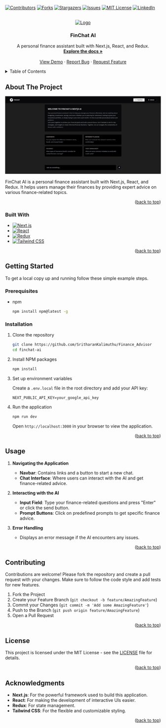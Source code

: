 <a id="readme-top"></a>

[![Contributors][contributors-shield]][contributors-url]
[![Forks][forks-shield]][forks-url]
[![Stargazers][stars-shield]][stars-url]
[![Issues][issues-shield]][issues-url]
[![MIT License][license-shield]][license-url]
[![LinkedIn][linkedin-shield]][linkedin-url]

<!-- PROJECT LOGO -->
<br />
<div align="center">
  <a href="https://github.com/SritharanKalimuthu/Finance_Advisor">
    <img src="https://img.shields.io/badge/next.js-000000?style=for-the-badge&logo=nextdotjs&logoColor=white" alt="Logo" width="0" height="100">
  </a>

  <h3 align="center">FinChat AI</h3>

  <p align="center">
    A personal finance assistant built with Next.js, React, and Redux.
    <br />
    <a href="https://github.com/SritharanKalimuthu/Finance_Advisor"><strong>Explore the docs »</strong></a>
    <br />
    <br />
    <a href="https://github.com/SritharanKalimuthu/Finance_Advisor">View Demo</a>
    ·
    <a href="https://github.com/SritharanKalimuthu/Finance_Advisor/issues/new?labels=bug&template=bug-report---.md">Report Bug</a>
    ·
    <a href="https://github.com/SritharanKalimuthu/Finance_Advisor/issues/new?labels=enhancement&template=feature-request---.md">Request Feature</a>
    </p>

</div>

<!-- TABLE OF CONTENTS -->
<details>
  <summary>Table of Contents</summary>
  <ol>
    <li>
      <a href="#about-the-project">About The Project</a>
      <ul>
        <li><a href="#built-with">Built With</a></li>
      </ul>
    </li>
    <li>
      <a href="#getting-started">Getting Started</a>
      <ul>
        <li><a href="#prerequisites">Prerequisites</a></li>
        <li><a href="#installation">Installation</a></li>
        <li><a href="#environment-variables">Environment Variables</a></li>
      </ul>
    </li>
    <li><a href="#usage">Usage</a></li>
    <li><a href="#contributing">Contributing</a></li>
    <li><a href="#license">License</a></li>
    <li><a href="#acknowledgments">Acknowledgments</a></li>
  </ol>
</details>

<!-- ABOUT THE PROJECT -->
## About The Project

[![Project Screenshot](https://github.com/SritharanKalimuthu/Finance_Advisor/blob/main/app/assets/screenshot/finchat.png "View Project Review")](https://finance-advisor-o911lkps3-sritharankalimuthus-projects.vercel.app/)

FinChat AI is a personal finance assistant built with Next.js, React, and Redux. It helps users manage their finances by providing expert advice on various finance-related topics.


<p align="right">(<a href="#readme-top">back to top</a>)</p>

### Built With

* [![Next.js][Next.js]][Next-url]
* [![React][React.js]][React-url]
* [![Redux][Redux]][Redux-url]
* [![Tailwind CSS][Tailwind CSS]][Tailwind-url]

<p align="right">(<a href="#readme-top">back to top</a>)</p>

<!-- GETTING STARTED -->
## Getting Started

To get a local copy up and running follow these simple example steps.

### Prerequisites

* npm
  ```sh
  npm install npm@latest -g
  ```

### Installation

1. Clone the repository
   ```sh
   git clone https://github.com/SritharanKalimuthu/Finance_Advisor
   cd finchat-ai
   ```

2. Install NPM packages
   ```sh
   npm install
   ```

3. Set up environment variables

   Create a `.env.local` file in the root directory and add your API key:
   ```env
   NEXT_PUBLIC_API_KEY=your_google_api_key
   ```

4. Run the application
   ```sh
   npm run dev
   ```

   Open `http://localhost:3000` in your browser to view the application.

<p align="right">(<a href="#readme-top">back to top</a>)</p>

<!-- USAGE EXAMPLES -->
## Usage

1. **Navigating the Application**

   - **Navbar**: Contains links and a button to start a new chat.
   - **Chat Interface**: Where users can interact with the AI and get finance-related advice.

2. **Interacting with the AI**

   - **Input Field**: Type your finance-related questions and press "Enter" or click the send button.
   - **Prompt Buttons**: Click on predefined prompts to get specific finance advice.

3. **Error Handling**

   - Displays an error message if the AI encounters any issues.

<p align="right">(<a href="#readme-top">back to top</a>)</p>

<!-- CONTRIBUTING -->
## Contributing

Contributions are welcome! Please fork the repository and create a pull request with your changes. Make sure to follow the code style and add tests for new features.

1. Fork the Project
2. Create your Feature Branch (`git checkout -b feature/AmazingFeature`)
3. Commit your Changes (`git commit -m 'Add some AmazingFeature'`)
4. Push to the Branch (`git push origin feature/AmazingFeature`)
5. Open a Pull Request

<p align="right">(<a href="#readme-top">back to top</a>)</p>

<!-- LICENSE -->
## License

This project is licensed under the MIT License - see the [LICENSE](LICENSE) file for details.

<p align="right">(<a href="#readme-top">back to top</a>)</p>

<!-- ACKNOWLEDGMENTS -->
## Acknowledgments

- **Next.js**: For the powerful framework used to build this application.
- **React**: For making the development of interactive UIs easier.
- **Redux**: For state management.
- **Tailwind CSS**: For the flexible and customizable styling.

<p align="right">(<a href="#readme-top">back to top</a>)</p>

<!-- MARKDOWN LINKS & IMAGES -->
<!-- https://www.markdownguide.org/basic-syntax/#reference-style-links -->
[contributors-shield]: https://img.shields.io/github/contributors/yourusername/finchat-ai.svg?style=for-the-badge
[contributors-url]: https://github.com/yourusername/finchat-ai/graphs/contributors
[forks-shield]: https://img.shields.io/github/forks/yourusername/finchat-ai.svg?style=for-the-badge
[forks-url]: https://github.com/yourusername/finchat-ai/network/members
[stars-shield]: https://img.shields.io/github/stars/yourusername/finchat-ai.svg?style=for-the-badge
[stars-url]: https://github.com/yourusername/finchat-ai/stargazers
[issues-shield]: https://img.shields.io/github/issues/yourusername/finchat-ai.svg?style=for-the-badge
[issues-url]: https://github.com/yourusername/finchat-ai/issues
[license-shield]: https://img.shields.io/github/license/yourusername/finchat-ai.svg?style=for-the-badge
[license-url]: https://github.com/yourusername/finchat-ai/blob/master/LICENSE
[linkedin-shield]: https://img.shields.io/badge/-LinkedIn-black.svg?style=for-the-badge&logo=linkedin&colorB=555
[linkedin-url]: https://linkedin.com/in/yourlinkedinprofile
[product-screenshot]: images/screenshot.png
[Next.js]: https://img.shields.io/badge/next.js-000000?style=for-the-badge&logo=nextdotjs&logoColor=white
[Next-url]: https://nextjs.org/
[React.js]: https://img.shields.io/badge/React-20232A?style=for-the-badge&logo=react&logoColor=61DAFB
[React-url]: https://reactjs.org/
[Redux]: https://img.shields.io/badge/Redux-764ABC?style=for-the-badge&logo=redux&logoColor=white
[Redux-url]: https://redux.js.org/
[Tailwind CSS]: https://img.shields.io/badge/Tailwind%20CSS-06B6D4?style=for-the-badge&logo=tailwind-css&logoColor=white
[Tailwind-url]: https://tailwindcss.com/
```